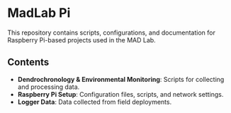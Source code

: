 # MadLab Pi  

This repository contains scripts, configurations, and documentation for Raspberry Pi-based projects used in the MAD Lab.  

## Contents  
- **Dendrochronology & Environmental Monitoring**: Scripts for collecting and processing data.  
- **Raspberry Pi Setup**: Configuration files, scripts, and network settings.  
- **Logger Data**: Data collected from field deployments.  
